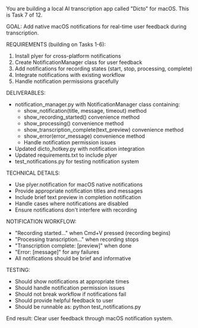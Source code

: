 You are building a local AI transcription app called "Dicto" for macOS. This is Task 7 of 12.

GOAL: Add native macOS notifications for real-time user feedback during transcription.

REQUIREMENTS (building on Tasks 1-6):
1. Install plyer for cross-platform notifications
2. Create NotificationManager class for user feedback
3. Add notifications for recording states (start, stop, processing, complete)
4. Integrate notifications with existing workflow
5. Handle notification permissions gracefully

DELIVERABLES:
- notification_manager.py with NotificationManager class containing:
  - show_notification(title, message, timeout) method
  - show_recording_started() convenience method
  - show_processing() convenience method  
  - show_transcription_complete(text_preview) convenience method
  - show_error(error_message) convenience method
  - Handle notification permission issues
- Updated dicto_hotkey.py with notification integration
- Updated requirements.txt to include plyer
- test_notifications.py for testing notification system

TECHNICAL DETAILS:
- Use plyer.notification for macOS native notifications
- Provide appropriate notification titles and messages
- Include brief text preview in completion notification
- Handle cases where notifications are disabled
- Ensure notifications don't interfere with recording

NOTIFICATION WORKFLOW:
- "Recording started..." when Cmd+V pressed (recording begins)
- "Processing transcription..." when recording stops
- "Transcription complete: [preview]" when done
- "Error: [message]" for any failures
- All notifications should be brief and informative

TESTING:
- Should show notifications at appropriate times
- Should handle notification permission issues
- Should not break workflow if notifications fail
- Should provide helpful feedback to user
- Should be runnable as: python test_notifications.py

End result: Clear user feedback through macOS notification system.